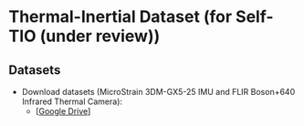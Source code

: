 # Thermal-Inertial Dataset (for Self-TIO (under review))
## Datasets

  * Download datasets (MicroStrain 3DM-GX5-25 IMU and FLIR Boson+640 Infrared Thermal Camera):
    - [[Google Drive](https://drive.google.com/drive/folders/1nSRaHt6HGazyHHi3sbUz7Nb7pw3BK9gm?usp=sharing)]
